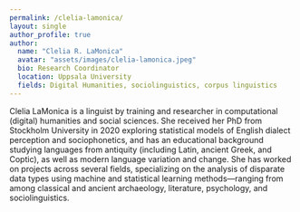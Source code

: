 ```yaml
---
permalink: /clelia-lamonica/
layout: single
author_profile: true
author:
  name: "Clelia R. LaMonica"
  avatar: "assets/images/clelia-lamonica.jpeg"
  bio: Research Coordinator
  location: Uppsala University
  fields: Digital Humanities, sociolinguistics, corpus linguistics
---
```

Clelia LaMonica is a linguist by training and researcher in computational (digital) humanities and social sciences. She received her PhD from Stockholm University in 2020 exploring statistical models of English dialect perception and sociophonetics, and has an educational background studying languages from antiquity (including Latin, ancient Greek, and Coptic), as well as modern language variation and change. She has worked on projects across several fields, specializing on the analysis of disparate data types using machine and statistical learning methods—ranging from among classical and ancient archaeology, literature, psychology, and sociolinguistics.
